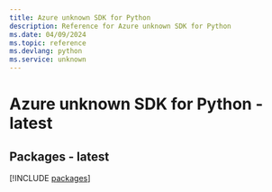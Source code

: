 ```yaml
---
title: Azure unknown SDK for Python
description: Reference for Azure unknown SDK for Python
ms.date: 04/09/2024
ms.topic: reference
ms.devlang: python
ms.service: unknown
---
```

# Azure unknown SDK for Python - latest
## Packages - latest
[!INCLUDE [packages](unknown-index.md)]